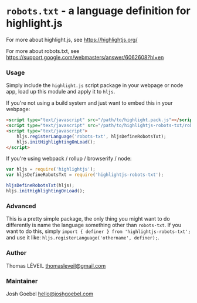 # `robots.txt` - a language definition for highlight.js

For more about highlight.js, see https://highlightjs.org/

For more about robots.txt, see https://support.google.com/webmasters/answer/6062608?hl=en

### Usage

Simply include the `highlight.js` script package in your webpage or node app, load up this module and apply it to `hljs`.

If you're not using a build system and just want to embed this in your webpage:

```html
<script type="text/javascript" src="/path/to/highlight.pack.js"></script>
<script type="text/javascript" src="/path/to/highlightjs-robots-txt/robots-txt.js"></script>
<script type="text/javascript">
    hljs.registerLanguage('robots-txt', hljsDefineRobotsTxt);
    hljs.initHighlightingOnLoad();
</script>
```

If you're using webpack / rollup / browserify / node:

```javascript
var hljs = require('highlightjs');
var hljsDefineRobotsTxt = require('highlightjs-robots-txt');

hljsDefineRobotsTxt(hljs);
hljs.initHighlightingOnLoad();
```

### Advanced

This is a pretty simple package, the only thing you might want to do differently is name the language something other than `robots-txt`. If you want to do this, simply `import { definer } from 'highlightjs-robots-txt';` and use it like: `hljs.registerLanguage('othername', definer);`.

### Author

Thomas LÉVEIL <thomasleveil@gmail.com>

### Maintainer

Josh Goebel <hello@joshgoebel.com>


